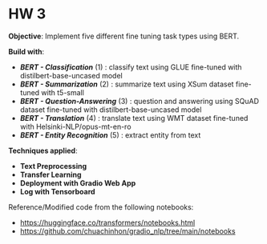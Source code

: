 # HW 3

**Objective**: Implement five different fine tuning task types using BERT.

**Build with**:
* _**BERT - Classification**_ (1) 
: classify text using GLUE fine-tuned with distilbert-base-uncased model
* _**BERT - Summarization**_ (2) 
: summarize text using XSum dataset fine-tuned with t5-small  
* _**BERT - Question-Answering**_ (3) 
: question and answering using SQuAD dataset fine-tuned with distilbert-base-uncased model
* _**BERT - Translation**_ (4) 
: translate text using WMT dataset fine-tuned with Helsinki-NLP/opus-mt-en-ro 
* _**BERT - Entity Recognition**_ (5) 
: extract entity from text 

**Techniques applied**:
* **Text Preprocessing** 
* **Transfer Learning**
* **Deployment with Gradio Web App**
* **Log with Tensorboard**

Reference/Modified code from the following notebooks: 
* https://huggingface.co/transformers/notebooks.html
* https://github.com/chuachinhon/gradio_nlp/tree/main/notebooks

